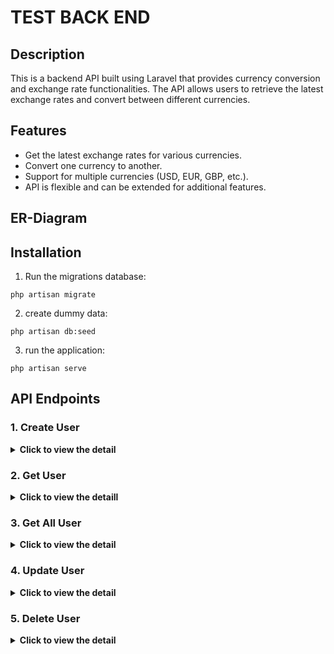# TEST BACK END

## Description

This is a backend API built using Laravel that provides currency conversion and exchange rate functionalities. The API allows users to retrieve the latest exchange rates and convert between different currencies.

## Features

- Get the latest exchange rates for various currencies.
- Convert one currency to another.
- Support for multiple currencies (USD, EUR, GBP, etc.).
- API is flexible and can be extended for additional features.

## ER-Diagram



## Installation

1. Run the migrations database:
```
php artisan migrate
```
2. create dummy data:
```
php artisan db:seed
```
3. run the application:
```
php artisan serve
```


## API Endpoints
### 1. Create User
<details>
  <summary><b>Click to view the detail</b></summary>

- **Method:** `POST`
- **Endpoint:** `/users`
- **Header:**
```json
{

}
```
- **Request Payload:**
```json
{

}
```
- **Request Example:**
```
curl 
```
- **Response Example:**
```
{
  "status": "success",
}
```
</details>

### 2. Get User
<details>
  <summary><b>Click to view the detaill</b></summary>

- **Method:** `GET`
- **Endpoint:** `/users`
- **Header:**
```json
{

}
```
- **Query Params:**
```

```
- **Request Example:**
```
curl 
```
- **Response Example:**
```
{
  "status": "success",
}
```
</details>

### 3. Get All User
<details>
  <summary><b>Click to view the detail</b></summary>

- **Method:** `GET`
- **Endpoint:** `/users`
- **Header:**
```json
{

}
```
- **Query Params:**
```

```
- **Request Example:**
```
curl 
```
- **Response Example:**
```
{
  "status": "success",
  "data": [
    {
      "id": 1,
      "name": "John Doe",
      "email": "john@example.com"
    },
    {
      "id": 2,
      "name": "John Smith",
      "email": "johnsmith@example.com"
    }
  ]
}
```
</details>

### 4. Update User
<details>
  <summary><b>Click to view the detail</b></summary>

- **Method:** `PUT`
- **Endpoint:** `/users`
- **Header:**
```json
{

}
```
- **Query Params:**
```

```
- **Request Example:**
```
curl 
```
- **Response Example:**
```
{
  "status": "success",
}
```
</details>

### 5. Delete User
<details>
  <summary><b>Click to view the detail</b></summary>

- **Method:** `DELTE`
- **Endpoint:** `/users`
- **Header:**
```json
{

}
```
- **Query Params:**
```

```
- **Request Example:**
```
curl 
```
- **Response Example:**
```
{
  "status": "success",
}
```
</details>

